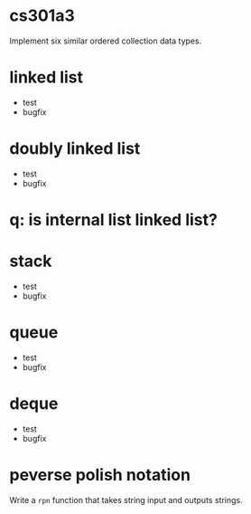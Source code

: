 # cs301a3

Implement six similar ordered collection data types.

# linked list

* test
* bugfix

# doubly linked list

* test
* bugfix

# q: is internal list linked list?

# stack

* test
* bugfix

# queue

* test
* bugfix

# deque

* test
* bugfix

# peverse polish notation

Write a `rpn` function that takes string input and outputs strings.
